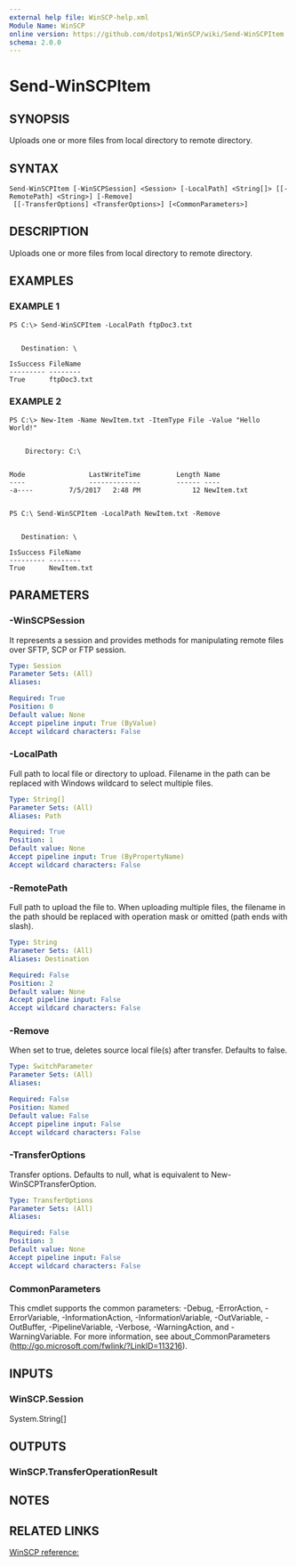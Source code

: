 ```yaml
---
external help file: WinSCP-help.xml
Module Name: WinSCP
online version: https://github.com/dotps1/WinSCP/wiki/Send-WinSCPItem
schema: 2.0.0
---
```


# Send-WinSCPItem

## SYNOPSIS
Uploads one or more files from local directory to remote directory.

## SYNTAX

```
Send-WinSCPItem [-WinSCPSession] <Session> [-LocalPath] <String[]> [[-RemotePath] <String>] [-Remove]
 [[-TransferOptions] <TransferOptions>] [<CommonParameters>]
```

## DESCRIPTION
Uploads one or more files from local directory to remote directory.

## EXAMPLES

### EXAMPLE 1
```
PS C:\> Send-WinSCPItem -LocalPath ftpDoc3.txt


   Destination: \

IsSuccess FileName
--------- --------
True      ftpDoc3.txt
```

### EXAMPLE 2
```
PS C:\> New-Item -Name NewItem.txt -ItemType File -Value "Hello World!"


    Directory: C:\


Mode                LastWriteTime         Length Name
----                -------------         ------ ----
-a----         7/5/2017   2:48 PM             12 NewItem.txt


PS C:\ Send-WinSCPItem -LocalPath NewItem.txt -Remove


   Destination: \

IsSuccess FileName
--------- --------
True      NewItem.txt
```

## PARAMETERS

### -WinSCPSession
It represents a session and provides methods for manipulating remote files over SFTP, SCP or FTP session.

```yaml
Type: Session
Parameter Sets: (All)
Aliases:

Required: True
Position: 0
Default value: None
Accept pipeline input: True (ByValue)
Accept wildcard characters: False
```

### -LocalPath
Full path to local file or directory to upload.
Filename in the path can be replaced with Windows wildcard to select multiple files.

```yaml
Type: String[]
Parameter Sets: (All)
Aliases: Path

Required: True
Position: 1
Default value: None
Accept pipeline input: True (ByPropertyName)
Accept wildcard characters: False
```

### -RemotePath
Full path to upload the file to.
When uploading multiple files, the filename in the path should be replaced with operation mask or omitted (path ends with slash).

```yaml
Type: String
Parameter Sets: (All)
Aliases: Destination

Required: False
Position: 2
Default value: None
Accept pipeline input: False
Accept wildcard characters: False
```

### -Remove
When set to true, deletes source local file(s) after transfer.
Defaults to false.

```yaml
Type: SwitchParameter
Parameter Sets: (All)
Aliases:

Required: False
Position: Named
Default value: False
Accept pipeline input: False
Accept wildcard characters: False
```

### -TransferOptions
Transfer options.
Defaults to null, what is equivalent to New-WinSCPTransferOption.

```yaml
Type: TransferOptions
Parameter Sets: (All)
Aliases:

Required: False
Position: 3
Default value: None
Accept pipeline input: False
Accept wildcard characters: False
```

### CommonParameters
This cmdlet supports the common parameters: -Debug, -ErrorAction, -ErrorVariable, -InformationAction, -InformationVariable, -OutVariable, -OutBuffer, -PipelineVariable, -Verbose, -WarningAction, and -WarningVariable. For more information, see about_CommonParameters (http://go.microsoft.com/fwlink/?LinkID=113216).

## INPUTS

### WinSCP.Session
System.String\[\]

## OUTPUTS

### WinSCP.TransferOperationResult

## NOTES

## RELATED LINKS

[WinSCP reference:](https://winscp.net/eng/docs/library_session_putfiles)

